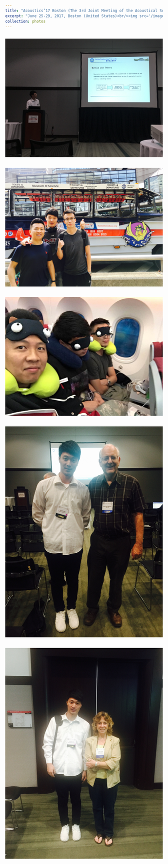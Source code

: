 ```yaml
---
title: "Acoustics’17 Boston (The 3rd Joint Meeting of the Acoustical Society of America and the European Acoustics Association)"
excerpt: "June 25-29, 2017, Boston (United States)<br/><img src='/images/ASA2017BOS1.jpg'>"
collection: photos
---
```


<br/><img src='/images/ASA2017BOS1.jpg'>

<br/><img src='/images/ASA2017BOS2.jpg'>

<br/><img src='/images/ASA2017BOS3.jpg'>

<br/><img src='/images/ASA2017BOS4.jpg'>

<br/><img src='/images/ASA2017BOS5.jpg'>


